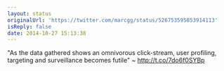 ```yaml
---
layout: status
originalUrl: 'https://twitter.com/marcgg/status/526753595853914113'
isReply: false
date: 2014-10-27 15:13:38
---
```


"As the data gathered shows an omnivorous click-stream, user profiling, targeting and surveillance becomes futile" ~ http://t.co/7do6f0SYBp
